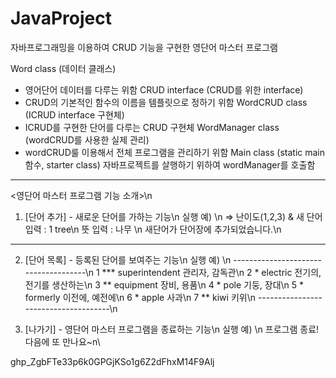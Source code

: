# JavaProject
자바프로그래밍을 이용하여 CRUD 기능을 구현한 영단어 마스터 프로그램

Word class (데이터 클래스)
- 영어단어 데이터를 다루는 위함
CRUD interface (CRUD를 위한 interface)
- CRUD의 기본적인 함수의 이름을 템플릿으로 정하기 위함 
WordCRUD class (ICRUD interface 구현체)
- ICRUD를 구현한 단어를 다루는 CRUD 구현체
WordManager class (wordCRUD를 사용한 실제 관리)
- wordCRUD룰 이용해서 전체 프로그램을 관리하기 위함
Main class (static main 함수, starter class)
  자바프로젝트를 살행하기 위하여 wordManager를 호출함 
-----------------------------------
<영단어 마스터 프로그램 기능 소개>\n
1. [단어 추가] - 새로운 단어를 가하는 기능\n 
실행 예) \n
=> 난이도(1,2,3) & 새 단어 입력 : 1 tree\n
뜻 입력 : 나무 \n
새단어가 단어장에 추가되었습니다.\n
-----------------------------------

2. [단어 목록] - 등록된 단어를 보여주는 기능\n
실행 예) \n
-------------------------------------\n
1 *** superintendent  관리자, 감독관\n
2 *         electric  전기의, 전기를 생산하는\n
3 **       equipment  장비, 용품\n
4 *             pole  기둥, 장대\n
5 *         formerly  이전에, 예전에\n
6 *            apple  사과\n
7 **            kiwi  키위\n
-------------------------------------\n

3. [나가기] - 영단어 마스터 프로그램을 종료하는 기능\n
실행 예) \n
프로그램 종료! 다음에 또 만나요~n\

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
 
